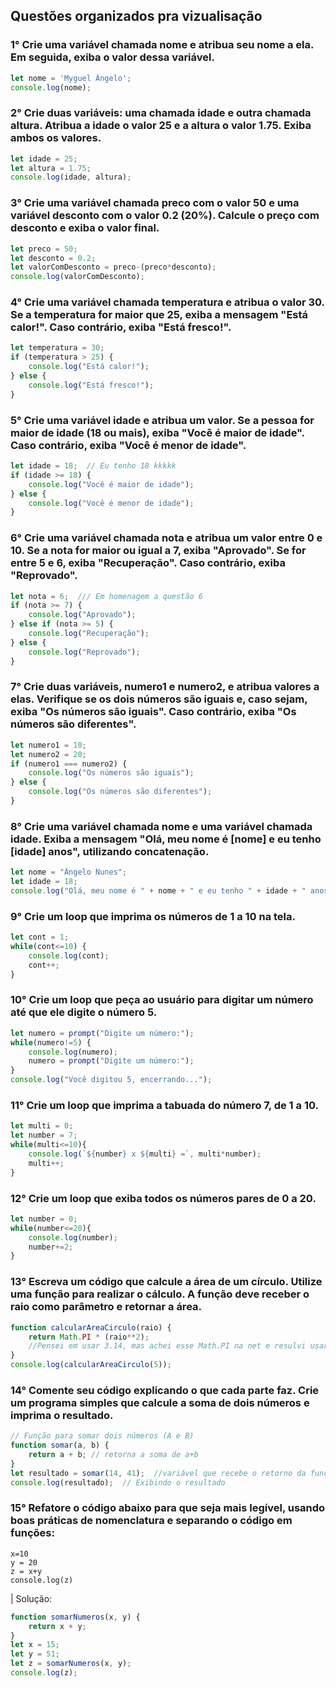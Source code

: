 ## Questões organizados pra vizualisação

### 1° Crie uma variável chamada nome e atribua seu nome a ela. Em seguida, exiba o valor dessa variável.
```js
let nome = 'Myguel Ângelo';
console.log(nome);
```

### 2° Crie duas variáveis: uma chamada idade e outra chamada altura. Atribua a idade o valor 25 e a altura o valor 1.75. Exiba ambos os valores.
```js
let idade = 25;
let altura = 1.75;
console.log(idade, altura);
```

### 3° Crie uma variável chamada preco com o valor 50 e uma variável desconto com o valor 0.2 (20%). Calcule o preço com desconto e exiba o valor final.
```js
let preco = 50;
let desconto = 0.2;
let valorComDesconto = preco-(preco*desconto);
console.log(valorComDesconto);
```

### 4° Crie uma variável chamada temperatura e atribua o valor 30. Se a temperatura for maior que 25, exiba a mensagem "Está calor!". Caso contrário, exiba "Está fresco!".
```js
let temperatura = 30;  
if (temperatura > 25) {  
    console.log("Está calor!");  
} else {  
    console.log("Está fresco!");  
}  
```

### 5° Crie uma variável idade e atribua um valor. Se a pessoa for maior de idade (18 ou mais), exiba "Você é maior de idade". Caso contrário, exiba "Você é menor de idade".
```js
let idade = 18;  // Eu tenho 18 kkkkk
if (idade >= 18) {  
    console.log("Você é maior de idade");  
} else {  
    console.log("Você é menor de idade");  
} 
```

### 6° Crie uma variável chamada nota e atribua um valor entre 0 e 10. Se a nota for maior ou igual a 7, exiba "Aprovado". Se for entre 5 e 6, exiba "Recuperação". Caso contrário, exiba "Reprovado".
```js
let nota = 6;  /// Em homenagem a questão 6
if (nota >= 7) {  
    console.log("Aprovado");  
} else if (nota >= 5) {  
    console.log("Recuperação");  
} else {  
    console.log("Reprovado");  
} 
```

### 7° Crie duas variáveis, numero1 e numero2, e atribua valores a elas. Verifique se os dois números são iguais e, caso sejam, exiba "Os números são iguais". Caso contrário, exiba "Os números são diferentes".
```js
let numero1 = 10;  
let numero2 = 20;  
if (numero1 === numero2) {  
    console.log("Os números são iguais");  
} else {  
    console.log("Os números são diferentes");  
} 
```

### 8° Crie uma variável chamada nome e uma variável chamada idade. Exiba a mensagem "Olá, meu nome é [nome] e eu tenho [idade] anos", utilizando concatenação.
```js
let nome = "Ângelo Nunes";  
let idade = 18;  
console.log("Olá, meu nome é " + nome + " e eu tenho " + idade + " anos");
```

### 9° Crie um loop que imprima os números de 1 a 10 na tela.
```js
let cont = 1;
while(cont<=10) {
    console.log(cont);
    cont++;
}
```

### 10° Crie um loop que peça ao usuário para digitar um número até que ele digite o número 5.
```js
let numero = prompt("Digite um número:");
while(numero!=5) {
    console.log(numero);
    numero = prompt("Digite um número:");  
}  
console.log("Você digitou 5, encerrando...");  
```

### 11° Crie um loop que imprima a tabuada do número 7, de 1 a 10.
```js
let multi = 0;
let number = 7;
while(multi<=10){
    console.log(`${number} x ${multi} =`, multi*number);
    multi++;
}
```

### 12° Crie um loop que exiba todos os números pares de 0 a 20.
```js
let number = 0;
while(number<=20){
    console.log(number);
    number+=2;
}
```

### 13° Escreva um código que calcule a área de um círculo. Utilize uma função para realizar o cálculo. A função deve receber o raio como parâmetro e retornar a área.
```js
function calcularAreaCirculo(raio) {  
    return Math.PI * (raio**2); 
    //Pensei em usar 3.14, mas achei esse Math.PI na net e resulvi usar
}  
console.log(calcularAreaCirculo(5)); 
```

### 14° Comente seu código explicando o que cada parte faz. Crie um programa simples que calcule a soma de dois números e imprima o resultado.
```js
// Função para somar dois números (A e B)  
function somar(a, b) {  
    return a + b; // retorna a soma de a+b
}  
let resultado = somar(14, 41);  //variável que recebe o retorno da função
console.log(resultado);  // Exibindo o resultado
```

### 15° Refatore o código abaixo para que seja mais legível, usando boas práticas de nomenclatura e separando o código em funções:

```
x=10
y = 20
z = x+y
console.log(z)
```
| Solução:
```js
function somarNumeros(x, y) {  
    return x + y;  
}  
let x = 15;
let y = 51;
let z = somarNumeros(x, y);  
console.log(z);  
```